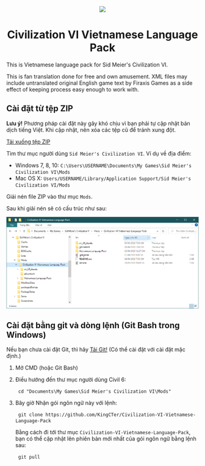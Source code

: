 <p align="center">
    <a href="https://civilization.com/">
        <img src="https://github.com/KingCTer/Civilization-VI-Vietnamese-Language-Pack/blob/master/gitcontent/CivilizationVI_GatheringStorm.png?raw=true">
    </a>
</p>

<h1 align="center"><strong>Civilization VI Vietnamese Language Pack</strong></h1>


This is Vietnamese language pack for Sid Meier's Civilization VI.

This is fan translation done for free and own amusement. XML files may include untranslated original English game text by Firaxis Games as a side effect of keeping process easy enough to work with.


## Cài đặt từ tệp ZIP

**Lưu ý!** Phương pháp cài đặt này gây khó chịu vì bạn phải tự cập nhật bản dịch tiếng Việt. Khi cập nhật, nên xóa các tệp cũ để tránh xung đột.

[Tải xuống tệp ZIP](https://github.com/KingCTer/Civilization-VI-Vietnamese-Language-Pack/archive/master.zip)

Tìm thư mục người dùng `Sid Meier's Civilization VI`. Ví dụ về địa điểm:

- Windows 7, 8, 10: `C:\Users\USERNAME\Documents\My Games\Sid Meier's Civilization VI\Mods`
- Mac OS X: `Users/USERNAME/Library/Application Support/Sid Meier's Civilization VI/Mods`

Giải nén file ZIP vào thư mục `Mods`.

Sau khi giải nén sẽ có cấu trúc như sau:

![InstallWithZIP](/gitcontent/InstallWithZIP.png)


## Cài đặt bằng git và dòng lệnh (Git Bash trong Windows)

Nếu bạn chưa cài đặt Git, thì hãy [Tải Git!](https://git-scm.com/download) (Có thể cài đặt với cài đặt mặc định.)

1. Mở CMD (hoặc Git Bash)
2. Điều hướng đến thư mục người dùng Civil 6: 

        cd "Documents\My Games\Sid Meier's Civilization VI\Mods"

3. Bây giờ Nhận gói ngôn ngữ này với lệnh:

        git clone https://github.com/KingCTer/Civilization-VI-Vietnamese-Language-Pack

    Bằng cách đi tới thư mục `Civilization-VI-Vietnamese-Language-Pack`, bạn có thể cập nhật lên phiên bản mới nhất của gói ngôn ngữ bằng lệnh sau:

        git pull
